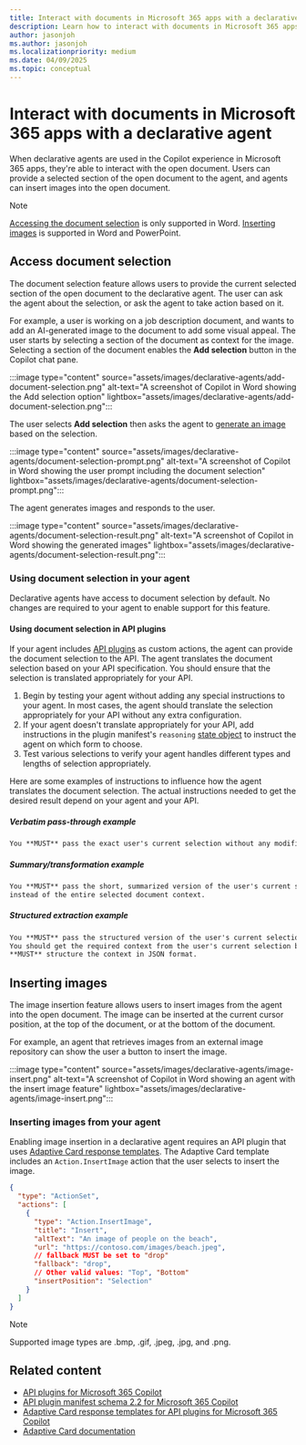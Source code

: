 ```yaml
---
title: Interact with documents in Microsoft 365 apps with a declarative agent
description: Learn how to interact with documents in Microsoft 365 apps with a declarative agent
author: jasonjoh
ms.author: jasonjoh
ms.localizationpriority: medium
ms.date: 04/09/2025
ms.topic: conceptual
---
```


# Interact with documents in Microsoft 365 apps with a declarative agent

When declarative agents are used in the Copilot experience in Microsoft 365 apps, they're able to interact with the open document. Users can provide a selected section of the open document to the agent, and agents can insert images into the open document.

> [!NOTE]
> [Accessing the document selection](#access-document-selection) is only supported in Word. [Inserting images](#inserting-images) is supported in Word and PowerPoint.

## Access document selection

The document selection feature allows users to provide the current selected section of the open document to the declarative agent. The user can ask the agent about the selection, or ask the agent to take action based on it.

For example, a user is working on a job description document, and wants to add an AI-generated image to the document to add some visual appeal. The user starts by selecting a section of the document as context for the image. Selecting a section of the document enables the **Add selection** button in the Copilot chat pane.

:::image type="content" source="assets/images/declarative-agents/add-document-selection.png" alt-text="A screenshot of Copilot in Word showing the Add selection option" lightbox="assets/images/declarative-agents/add-document-selection.png":::

The user selects **Add selection** then asks the agent to [generate an image](image-generator.md) based on the selection.

:::image type="content" source="assets/images/declarative-agents/document-selection-prompt.png" alt-text="A screenshot of Copilot in Word showing the user prompt including the document selection" lightbox="assets/images/declarative-agents/document-selection-prompt.png":::

The agent generates images and responds to the user.

:::image type="content" source="assets/images/declarative-agents/document-selection-result.png" alt-text="A screenshot of Copilot in Word showing the generated images" lightbox="assets/images/declarative-agents/document-selection-result.png":::

### Using document selection in your agent

Declarative agents have access to document selection by default. No changes are required to your agent to enable support for this feature.

#### Using document selection in API plugins

If your agent includes [API plugins](overview-api-plugins.md) as custom actions, the agent can provide the document selection to the API. The agent translates the document selection based on your API specification. You should ensure that the selection is translated appropriately for your API.

1. Begin by testing your agent without adding any special instructions to your agent. In most cases, the agent should translate the selection appropriately for your API without any extra configuration.
1. If your agent doesn't translate appropriately for your API, add instructions in the plugin manifest's `reasoning` [state object](api-plugin-manifest-2.3.md#state-object) to instruct the agent on which form to choose.
1. Test various selections to verify your agent handles different types and lengths of selection appropriately.

Here are some examples of instructions to influence how the agent translates the document selection. The actual instructions needed to get the desired result depend on your agent and your API.

##### Verbatim pass-through example

```md
You **MUST** pass the exact user's current selection without any modifications as part of the `text` param.
```

##### Summary/transformation example

```md
You **MUST** pass the short, summarized version of the user's current selection as `prompt`
instead of the entire selected document context.
```

##### Structured extraction example

```md
You **MUST** pass the structured version of the user's current selection as part of the `data` param.
You should get the required context from the user's current selection based on the user's query and
**MUST** structure the context in JSON format.
```

## Inserting images

The image insertion feature allows users to insert images from the agent into the open document. The image can be inserted at the current cursor position, at the top of the document, or at the bottom of the document.

For example, an agent that retrieves images from an external image repository can show the user a button to insert the image.

:::image type="content" source="assets/images/declarative-agents/image-insert.png" alt-text="A screenshot of Copilot in Word showing an agent with the insert image feature" lightbox="assets/images/declarative-agents/image-insert.png":::

### Inserting images from your agent

Enabling image insertion in a declarative agent requires an API plugin that uses [Adaptive Card response templates](api-plugin-adaptive-cards.md). The Adaptive Card template includes an `Action.InsertImage` action that the user selects to insert the image.

```json
{
  "type": "ActionSet",
  "actions": [
    {
      "type": "Action.InsertImage",
      "title": "Insert",
      "altText": "An image of people on the beach",
      "url": "https://contoso.com/images/beach.jpeg",
      // fallback MUST be set to "drop"
      "fallback": "drop",
      // Other valid values: "Top", "Bottom"
      "insertPosition": "Selection"
    }
  ]
}
```

> [!NOTE]
> Supported image types are .bmp, .gif, .jpeg, .jpg, and .png.

## Related content

- [API plugins for Microsoft 365 Copilot](overview-api-plugins.md)
- [API plugin manifest schema 2.2 for Microsoft 365 Copilot](api-plugin-manifest-2.3.md)
- [Adaptive Card response templates for API plugins for Microsoft 365 Copilot](api-plugin-adaptive-cards.md)
- [Adaptive Card documentation](https://adaptivecards.microsoft.com)
